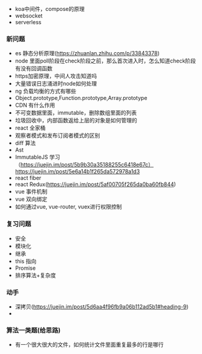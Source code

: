 + koa中间件，compose的原理
+ websocket
+ serverless

### 新问题
+ es 静态分析原理(https://zhuanlan.zhihu.com/p/33843378)
+ node 里面poll阶段在check阶段之前，那么首次进入时，怎么知道check阶段有没有回调函数
+ https加密原理，中间人攻击知道吗
+ 大量错误日志涌进时node如何处理
+ ng 负载均衡的方式有哪些
+ Object.prototype,Function.prototype,Array.prototype
+ CDN 有什么作用
+ 不可变数据里面，immutable，删除数组里面的列表
+ 垃圾回收中，内部函数返给上层的对象是如何管理的
+ react 全家桶
+ 观察者模式和发布订阅者模式的区别
+ diff 算法
+ Ast
+ ImmutableJS 学习（https://juejin.im/post/5b9b30a35188255c6418e67c）
https://juejin.im/post/5e6a14b1f265da572978a1d3
+ react fiber
+ react Redux(https://juejin.im/post/5af00705f265da0ba60fb844)
+ vue 事件机制
+ vue 双向绑定
+ 如何通过vue, vue-router, vuex进行权限控制

### 复习问题
+ 安全
+ 模块化
+ 继承
+ this 指向
+ Promise
+ 排序算法+复杂度

### 动手
+ 深拷贝(https://juejin.im/post/5d6aa4f96fb9a06b112ad5b1#heading-9)
+ 

### 算法一类题(给思路)
+ 有一个很大很大的文件，如何统计文件里面重复最多的行是哪行

